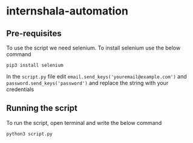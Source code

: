 # internshala-automation

## Pre-requisites
To use the script we need selenium. To install selenium use the below command
```
pip3 install selenium
```
In the ```script.py``` file edit ```email.send_keys('youremail@example.com')``` and ```password.send_keys('password')```
and replace the string with your credentials

## Running the script
To run the script, open terminal and write the below command
```
python3 script.py
```
